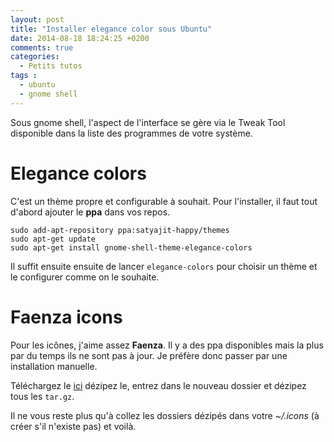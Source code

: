 ```yaml
---
layout: post
title: "Installer elegance color sous Ubuntu"
date: 2014-08-18 18:24:25 +0200
comments: true
categories:
  - Petits tutos
tags :
  - ubuntu
  - gnome shell
---
```


Sous gnome shell, l'aspect de l'interface se gère via le Tweak Tool disponible dans la liste des programmes de votre système.

# Elegance colors
C'est un thème propre et configurable à souhait. Pour l'installer, il faut tout d'abord ajouter le **ppa** dans vos repos.

```
sudo add-apt-repository ppa:satyajit-happy/themes
sudo apt-get update
sudo apt-get install gnome-shell-theme-elegance-colors
```

Il suffit ensuite ensuite de lancer `elegance-colors` pour choisir un thème et le configurer comme on le souhaite.

# Faenza icons
Pour les icônes, j'aime assez **Faenza**. Il y a des ppa disponibles mais la plus par du temps ils ne sont pas à jour. Je préfère donc passer par une installation manuelle.

Téléchargez le [ici](http://gnome-look.org/content/download.php?content=128143&id=1&tan=31810885&PHPSESSID=de43d2487d514e4e0d93a6eda822b5d3) dézipez le, entrez dans le nouveau dossier et dézipez tous les `tar.gz`.

Il ne vous reste plus qu'à collez les dossiers dézipés dans votre *~/.icons* (à créer s'il n'existe pas) et voilà.
